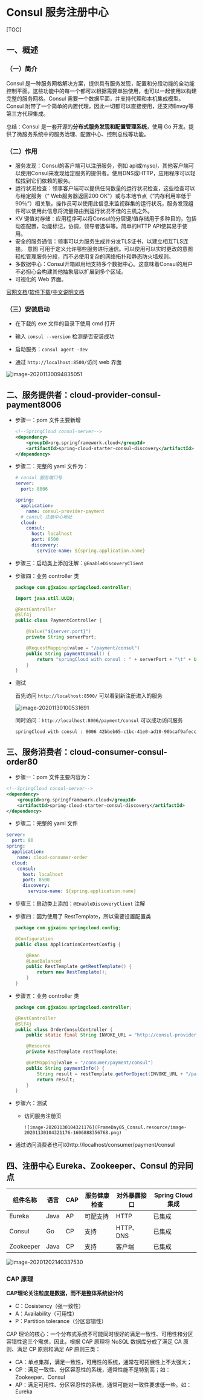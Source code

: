 # Consul 服务注册中心

[TOC]

## 一、概述

### （一）简介

Consul 是一种服务网格解决方案，提供具有服务发现，配置和分段功能的全功能控制平面。这些功能中的每一个都可以根据需要单独使用，也可以一起使用以构建完整的服务网格。Consul 需要一个数据平面，并支持代理和本机集成模型。Consul 附带了一个简单的内置代理，因此一切都可以直接使用，还支持Envoy等第三方代理集成。

总结：Consul 是一套开源的**分布式服务发现和配置管理系统**，使用 Go 开发。提供了微服务系统中的服务治理、配置中心、控制总线等功能。

### （二）作用
* 服务发现：Consul的客户端可以注册服务，例如 api或mysql，其他客户端可以使用Consul来发现给定服务的提供者。使用DNS或HTTP，应用程序可以轻松找到它们依赖的服务。
* 运行状况检查：领事客户端可以提供任何数量的运行状况检查，这些检查可以与给定服务（“ Web服务器返回200 OK”）或与本地节点（“内存利用率低于90％”）相关联。操作员可以使用此信息来监视群集的运行状况，服务发现组件可以使用此信息将流量路由到运行状况不佳的主机之外。
* KV 键值对存储：应用程序可以将Consul的分层键/值存储用于多种目的，包括动态配置，功能标记，协调，领导者选举等。简单的HTTP API使其易于使用。
* 安全的服务通信：领事可以为服务生成并分发TLS证书，以建立相互TLS连接。 意图 可用于定义允许哪些服务进行通信。可以使用可以实时更改的意图轻松管理服务分段，而不必使用复杂的网络拓扑和静态防火墙规则。
* 多数据中心：Consul开箱即用地支持多个数据中心。这意味着Consul的用户不必担心会构建其他抽象层以扩展到多个区域。
* 可视化的 Web 界面。

[官网文档](https://www.consul.io/intro)/[软件下载](https://www.consul.io/downloads)/[中文说明文档](https://www.springcloud.cc/spring-cloud-consul.html)

### （三）安装启动
- 在下载的 exe 文件的目录下使用 cmd 打开

- 输入 `consul --version` 检测是否安装成功

- 启动服务：`consul agent -dev`

- 通过 `http://localhost:8500/`访问 web 界面

![image-20201130094835051](FrameDay05_Consul.resource/image-20201130094835051.png)



## 二、服务提供者：cloud-provider-consul-payment8006

- 步骤一：pom 文件主要新增

    ```xml
    <!--SpringCloud consul-server-->
    <dependency>
        <groupId>org.springframework.cloud</groupId>
        <artifactId>spring-cloud-starter-consul-discovery</artifactId>
    </dependency>
    ```

- 步骤二：完整的 yaml 文件为：

    ```yaml
    # consul 服务端口号
    server:
      port: 8006
    
    spring:
      application:
        name: consul-provider-payment
      # consul 注册中心地址
      cloud:
        consul:
          host: localhost
          port: 8500
          discovery:
            service-name: ${spring.application.name}
    ```

- 步骤三：启动类上添加注解：`@EnableDiscoveryClient`

- 步骤四：业务 controller 类

    ```java
    package com.gjxaiou.springcloud.controller;
    
    import java.util.UUID;
    
    @RestController
    @Slf4j
    public class PaymentController {
    
        @Value("${server.port}")
        private String serverPort;
    
        @RequestMapping(value = "/payment/consul")
        public String paymentConsul() {
            return "springCloud with consul : " + serverPort + "\t" + UUID.randomUUID().toString();
        }
    }
    ```

- 测试

  首先访问 `http://localhost:8500/` 可以看到新注册进入的服务

  ![image-20201130100531691](FrameDay05_Consul.resource/image-20201130100531691.png)

  同时访问：`http://localhost:8006/payment/consul` 可以成功访问服务

  `springCloud with consul : 8006 42bbeb65-c1bc-41e0-ad10-90bcaf9afecc`
## 三、服务消费者：cloud-consumer-consul-order80
- 步骤一：pom 文件主要内容为：

```xml
<!--SpringCloud consul-server-->
<dependency>
    <groupId>org.springframework.cloud</groupId>
    <artifactId>spring-cloud-starter-consul-discovery</artifactId>
</dependency>
```
- 步骤二：完整的 yaml 文件

```yml
server:
  port: 80
spring:
  application:
    name: cloud-consumer-order
  cloud:
    consul:
      host: localhost
      port: 8500
      discovery:
        service-name: ${spring.application.name}
```
- 步骤三：启动类上添加：`@EnableDiscoveryClient` 注解

- 步骤四：因为使用了 RestTemplate，所以需要设置配置类

    ```java
    package com.gjxaiou.springcloud.config;
    
    @Configuration
    public class ApplicationContextConfig {
    
        @Bean
        @LoadBalanced
        public RestTemplate getRestTemplate() {
            return new RestTemplate();
        }
    }
    ```

- 步骤五：业务 controller 类

    ```java
    package com.gjxaiou.springcloud.controller;
    
    @RestController
    @Slf4j
    public class OrderConsulController {
        public static final String INVOKE_URL = "http://consul-provider-payment";
    
        @Resource
        private RestTemplate restTemplate;
    
        @GetMapping(value = "/consumer/payment/consul")
        public String paymentInfo() {
            String result = restTemplate.getForObject(INVOKE_URL + "/payment/consul", String.class);
            return result;
        }
    }
    ```

- 步骤六：测试

    - 访问服务注册页

          ![image-20201130104321176](FrameDay05_Consul.resource/image-20201130104321176-1606888356768.png)

- 通过访问消费者也可以http://localhost/consumer/payment/consul

## 四、注册中心 Eureka、Zookeeper、Consul 的异同点

| 组件名称  | 语言 | CAP  | 服务健康检查 | 对外暴露接口 | Spring Cloud 集成 |
| --------- | ---- | ---- | ------------ | ------------ | ----------------- |
| Eureka    | Java | AP   | 可配支持     | HTTP         | 已集成            |
| Consul    | Go   | CP   | 支持         | HTTP、DNS    | 已集成            |
| Zookeeper | Java | CP   | 支持         | 客户端       | 已集成            |

![image-20201202140337530](FrameDay05_Consul.resource/image-20201202140337530.png)



### CAP 原理

**CAP理论关注粒度是数据，而不是整体系统设计的**

- C：Cosistency（强一致性）
- A：Availability（可用性）
- P：Partition tolerance（分区容错性）

CAP 理论的核心：一个分布式系统不可能同时很好的满足一致性、可用性和分区容错性这三个需求，因此，根据 CAP 原理将 NoSQL 数据库分成了满足 CA 原则、满足 CP 原则和满足 AP 原则三类：

- CA：单点集群，满足一致性，可用性的系统，通常在可拓展性上不太强大；
- CP：满足一致性、分区容忍性的系统，通常性能不是特别高；如：Zookeeper、Consul
- AP：满足可用性、分区容忍性的系统，通常可能对一致性要求低一些。如：Eureka
